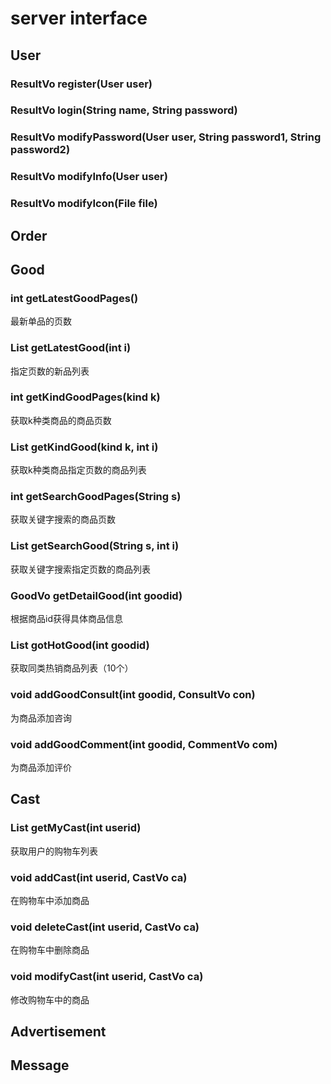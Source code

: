 # server interface

## User

### ResultVo register(User user)

### ResultVo login(String name, String password)

### ResultVo modifyPassword(User user, String password1, String password2)

### ResultVo modifyInfo(User user)

### ResultVo modifyIcon(File file)

## Order

## Good

### int getLatestGoodPages()
最新单品的页数

### List<SimpleGoodVo> getLatestGood(int i)
指定页数的新品列表

### int getKindGoodPages(kind k)
获取k种类商品的商品页数

### List<SimpleGoodVo> getKindGood(kind k, int i)
获取k种类商品指定页数的商品列表

### int getSearchGoodPages(String s)
获取关键字搜索的商品页数

### List<SimpleGoodVo> getSearchGood(String s, int i)
获取关键字搜索指定页数的商品列表

### GoodVo getDetailGood(int goodid)
根据商品id获得具体商品信息

### List<SimpleGoodVo> gotHotGood(int goodid)
获取同类热销商品列表（10个）

### void addGoodConsult(int goodid, ConsultVo con)
为商品添加咨询

### void addGoodComment(int goodid, CommentVo com)
为商品添加评价

## Cast

### List<CastVo> getMyCast(int userid)
获取用户的购物车列表

### void addCast(int userid, CastVo ca)
在购物车中添加商品

### void deleteCast(int userid, CastVo ca)
在购物车中删除商品

### void modifyCast(int userid, CastVo ca)
修改购物车中的商品

## Advertisement

## Message

